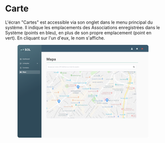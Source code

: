 # Carte

L'écran "Cartes" est accessible via son onglet dans le menu principal du système. Il indique les emplacements des Associations enregistrées dans le Système (points en bleu), en plus de son propre emplacement (point en vert). En cliquant sur l'un d'eux, le nom s'affiche.

<figure><img src="../../.gitbook/assets/Mapa.png" alt=""><figcaption></figcaption></figure>
